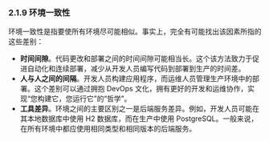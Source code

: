 ### 2.1.9 环境一致性

环境一致性是指要使所有环境尽可能相似。事实上，完全有可能找出该因素所指的这些差别：
* **时间间隙**。代码更改和部署之间的时间间隙可能相当长。这个该方法致力于促进自动化和连续部署，减少从开发人员编写代码到部署到生产的时间差。
* **人与人之间的间隔**。开发人员构建应用程序，而运维人员管理生产环境中的部署。这个差别可以通过拥抱 DevOps 文化，拥有更好的开发和运维协作，实现“您构建它，您运行它”的“哲学”。
* **工具差异**。环境之间的主要区别之一是后端服务差异。例如，开发人员可能在其本地数据库中使用 H2 数据库，而在生产中使用 PostgreSQL。一般来说，在所有环境中都应使用相同类型和相同版本的后端服务。